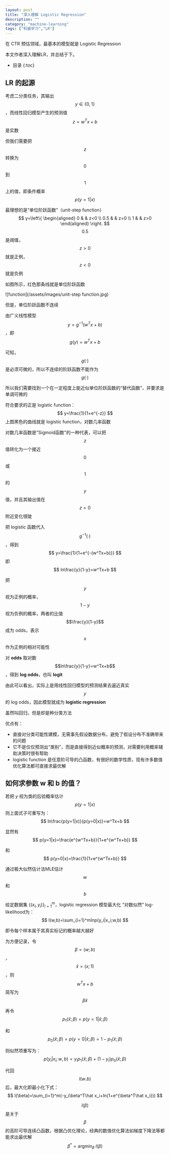 ```yaml
---
layout: post
title: "深入理解 Logistic Regression"
description: ""
category: "machine-learning"
tags: ["机器学习","LR"]
---
```


在 CTR 预估领域，最基本的模型就是 Logistic Regression

本文作者深入理解LR，并总结于下。

* 目录
{:toc}

## LR 的起源

考虑二分类任务，其输出 $$y\in\{0,1\}$$ ，而线性回归模型产生的预测值 $$z=w^Tx+b$$ 是实数

但我们需要把 $$z$$ 转换为 $$0$$ 到 $$1$$ 上的值，即条件概率 
$$
p(y=1|x)
$$



最理想的是“单位阶跃函数”（unit-step function）
$$
y=\left\{
\begin{aligned}
0 & & z<0 \\
0.5 & & z=0 \\
1 & & z>0
\end{aligned}
\right.
$$
$$0.5$$ 是阈值，$$z>0$$ 就是正例，$$z<0$$ 就是负例

如图所示，红色那条线就是单位阶跃函数

![function](/assets/images/unit-step function.jpg)



但是，单位阶跃函数不连续

由广义线性模型 $$y=g^{-1}(w^Tx+b)$$ ，即 $$g(y)=w^Tx+b$$

可知，$$g(·)$$ 是必须可微的，所以不连续的阶跃函数不能作为 $$g(·)$$



所以我们需要找到一个在一定程度上能近似单位阶跃函数的“替代函数”，并要求是单调可微的

符合要求的正是 logistic function：
$$
y=\frac{1}{1+e^{-z}}
$$
上图黑色的曲线就是 logistic function，对数几率函数

对数几率函数是"Sigmoid函数"的一种代表，可以把 $$z$$ 值转化为一个接近 $$0$$ 或 $$1$$ 的 $$y$$ 值，并且其输出值在 $$z=0$$ 附近变化很陡

把 logistic 函数代入 $$g^{-1}(·)$$，得到
$$
y=\frac{1}{1+e^{-(w^Tx+b)}}
$$
即
$$
ln\frac{y}{1-y}=w^Tx+b
$$


把 $$y$$ 视为正例的概率，$$1-y$$ 视为负例的概率，两者的比值 $$\frac{y}{1-y}$$ 成为 odds，表示 $$x$$ 作为正例的相对可能性

对 **odds** 取对数 $$ln\frac{y}{1-y}=w^Tx+b$$ ，得到 **log odds**，也叫 **logit**



由此可以看出，实际上是用线性回归模型的预测结果去逼近真实 $$y$$ 的 log odds，因此模型就成为 **logistic regression**

虽然叫回归，但是却是种分类方法

优点有：

- 直接对分类可能性建模，无需事先假设数据分布，避免了假设分布不准确带来的问题
- 它不是仅仅预测出“类别”，而是直接得到近似概率的预测，对需要利用概率辅助决策时很有帮助
- logistic function 是任意阶可导的凸函数，有很好的数学性质，现有许多数值优化算法都可直接求最优解



## 如何求参数 w 和 b 的值？

若把 $y$ 视为类的后验概率估计 
$$
p(y=1|x)
$$
则上面式子可重写为：
$$
ln\frac{p(y=1|x)}{p(y=0|x)}=w^Tx+b
$$


显然有
$$
p(y=1|x)=\frac{e^{w^Tx+b}}{1+e^{w^Tx+b}}
$$


和
$$
p(y=0|x)=\frac{1}{1+e^{w^Tx+b}}
$$


通过极大似然估计法MLE估计 $$w$$ 和 $$b$$

给定数据集 $\{(x_i,y_i)\}_{i=1}^m$，logistic regression 模型最大化 “对数似然” log-likelihood为：
$$
l(w,b)=\sum_{i=1}^mlnp(y_i|x_i;w,b)
$$


即令每个样本属于其真实标记的概率越大越好

为方便记录，令 $$\beta=(w;b)$$，$$\hat x=(x;1)$$ ，则 $$w^Tx+b$$ 简写为 $$\beta\hat x$$

再令 
$$
p_1(\hat x;\beta)=p(y=1|\hat x;\beta)
$$


和
$$
p_0(\hat x;\beta)=p(y=0|\hat x;\beta)=1-p_1(\hat x;\beta)
$$


则似然项重写为：
$$
p(y_i|x_i;w,b)=y_ip_1(\hat x;\beta)+(1-y_i)p_0(\hat x;\beta)
$$


代回 $$l(w.b)$$ 后，最大化即最小化下式：
$$
l(\beta)=\sum_{i=1}^m(-y_i\beta^T\hat x_i+ln(1+e^{\beta^T\hat x_i}))
$$


$$l(\beta)$$ 是关于 $$\beta$$ 的高阶可导连续凸函数，根据凸优化理论，经典的数值优化算法如梯度下降法等都能求出最优解
$$
\beta^*=\begin{equation}
	\mathop{\arg\min}_{\beta} \ l(\beta)
\end{equation}
$$







